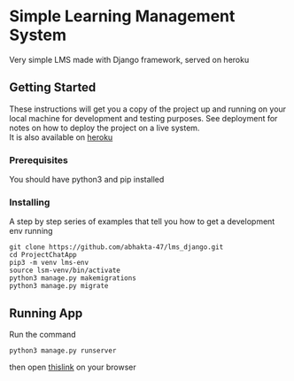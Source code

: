 # Simple Learning Management System

Very simple LMS made with Django framework, served on heroku

## Getting Started

These instructions will get you a copy of the project up and running on your local machine for development and testing purposes. See deployment for notes on how to deploy the project on a live system.<br>
It is also available on [heroku](http://geo-classes.herokuapp.com/6/geo)

### Prerequisites

You should have python3 and pip installed

### Installing

A step by step series of examples that tell you how to get a development env running

```
git clone https://github.com/abhakta-47/lms_django.git
cd ProjectChatApp
pip3 -m venv lms-env
source lsm-venv/bin/activate
python3 manage.py makemigrations
python3 manage.py migrate
```
## Running App
Run the command
```
python3 manage.py runserver
```
then open [thislink](http://localhost:8000/) on your browser
 
<!-- ## What I learned and what I experienced

This is my first project which I actually developed. My experienced was mostly smooth and I learned a lot.

### Libraries and frameworks I used and learned ( *learned and used* )
- socekt.io
- jQuery
- express
- bootstrap -->